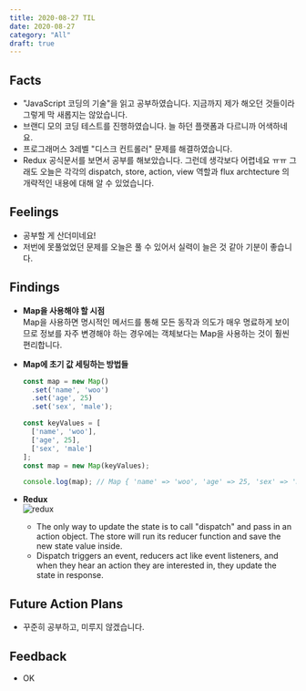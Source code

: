 ```yaml
---
title: 2020-08-27 TIL
date: 2020-08-27
category: "All"
draft: true
---
```


## Facts

- "JavaScript 코딩의 기술"을 읽고 공부하였습니다. 지금까지 제가 해오던 것들이라 그렇게 막 새롭지는 않았습니다.
- 브랜디 모의 코딩 테스트를 진행하였습니다. 늘 하던 플랫폼과 다르니까 어색하네요.
- 프로그래머스 3레벨 "디스크 컨트롤러" 문제를 해결하였습니다.
- Redux 공식문서를 보면서 공부를 해보았습니다. 그런데 생각보다 어렵네요 ㅠㅠ 그래도 오늘은 각각의 dispatch, store, action, view 역할과
flux archtecture 의 개략적인 내용에 대해 알 수 있었습니다.

## Feelings

- 공부할 게 산더미네요!
- 저번에 못풀었었던 문제를 오늘은 풀 수 있어서 실력이 늘은 것 같아 기분이 좋습니다.

## Findings

- **Map을 사용해야 할 시점**  
  Map을 사용하면 명시적인 메서드를 통해 모든 동작과 의도가 매우 명료하게 보이므로 정보를 자주 변경해야 하는 경우에는 객체보다는 Map을 사용하는 것이 훨씬 편리합니다.
- **Map에 초기 값 세팅하는 방법들**  

    ```javascript
    const map = new Map()
      .set('name', 'woo')
      .set('age', 25)
      .set('sex', 'male');

    const keyValues = [
      ['name', 'woo'],
      ['age', 25],
      ['sex', 'male']
    ];
    const map = new Map(keyValues);

    console.log(map); // Map { 'name' => 'woo', 'age' => 25, 'sex' => 'male' }
    ```

- **Redux**  
  ![redux](https://redux.js.org/img/tutorials/essentials/ReduxDataFlowDiagram.gif)
  - The only way to update the state is to call "dispatch" and pass in an action object. The store will run its reducer function and save the new state value inside.
  - Dispatch triggers an event, reducers act like event listeners, and when they hear an action they are interested in, they update the state in response.

## Future Action Plans

- 꾸준히 공부하고, 미루지 않겠습니다.

## Feedback

- OK
